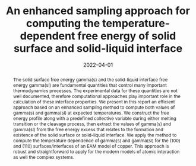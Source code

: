 ---
short: '2022_06'
title: 'An enhanced sampling approach for computing the temperature-dependent free energy of solid surface and solid-liquid interface'
collection: publications
permalink: /publications/2022-05-Surface_energy
thumbnail: ./figure/2022_surface_energy.png
date: 2022-04-01
venue: 'private arxiv'
authors: '<a href="/cv">Cao Thang Nguyen</a>, Sung Youb Kim.'
abstract: "The solid surface free energy gamma(s) and the solid-liquid interface free energy gamma(sl) are fundamental quantities that control many important thermodynamics processes. The experimental data for these quantities are not well documented, therefore computational approaches play important role in the calculation of these interface properties. We present in this report an efficient approach based on an enhanced sampling method to compute both values of gamma(s) and gamma(sl) at expected temperatures. We construct the free energy profile along with a predefined collective variable during either melting transition or the cleavage process, then extract the values of gamma(s) and gamma(sl) from the free energy excess that relates to the formation and existence of the solid surface or solid-liquid interface. We apply the method to compute the temperature dependence of gamma(s) and gamma(sl) for the (100) and (110) surfaces/interfaces of an EAM model of copper. This approach is robust and straightforward to apply for the modern models of atomic interaction as well the complex systems."
bibtex: " "
# code: "https://github.com/dulucas/Displacement_Field"
# project_page: /projects/DisplacementFields
# pdf: "https://arxiv.org/pdf/2002.12730.pdf"
paper_link: "https://thangckt.github.io/note/"
---